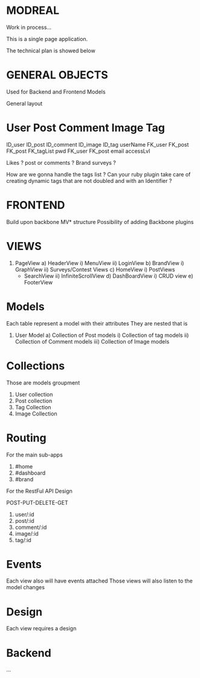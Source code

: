 MODREAL
=======

Work in process...

This is a single page application. 

The technical plan is showed below


GENERAL OBJECTS
=================

Used for Backend and Frontend Models

General layout


User		Post		Comment		Image		Tag
=================================================================
ID_user		ID_post		ID_comment	ID_image	ID_tag
userName	FK_user		FK_post		FK_post		FK_tagList
pwd				FK_user				FK_post	
email
accessLvl


Likes ? post or comments ? 
Brand surveys ? 

How are we gonna handle the tags list ?
Can your ruby plugin take care of creating dynamic tags that are not doubled and with an Identifier ? 


FRONTEND
============

Build upon backbone MV* structure
Possibility of adding Backbone plugins

VIEWS
============

1) PageView
  a) HeaderView
      i) MenuView
      ii) LoginView
  b) BrandView
      i)  GraphView
      ii) Surveys/Contest Views
  c) HomeView
     i) PostViews
	- SearchView
     ii) InfiniteScrollView
  d) DashBoardView
     i) CRUD view
  e) FooterView

Models
============

Each table represent a model with their attributes
They are nested that is

1) User Model
	a) Collection of Post models
		i) Collection of tag models
		ii) Collection of Comment models
		iii)  Collection of Image models
	

Collections
============

Those are models groupment
1) User collection
2) Post collection
3) Tag Collection
4) Image Collection

Routing
============

For the main sub-apps

1) #home
2) #dashboard
3) #brand

For the RestFul API Design

POST-PUT-DELETE-GET

1) user/:id
2) post/:id
3) comment/:id
4) image/:id
5) tag/:id


Events
============

Each view also will have events attached
Those views will also listen to the model changes


Design
============

Each view requires a design


Backend
============

...









